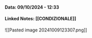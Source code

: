 #### Data: 09/10/2024 - 12:33
#### Linked Notes: [[CONDIZIONALE]]


![[Pasted image 20241009123307.png]]
